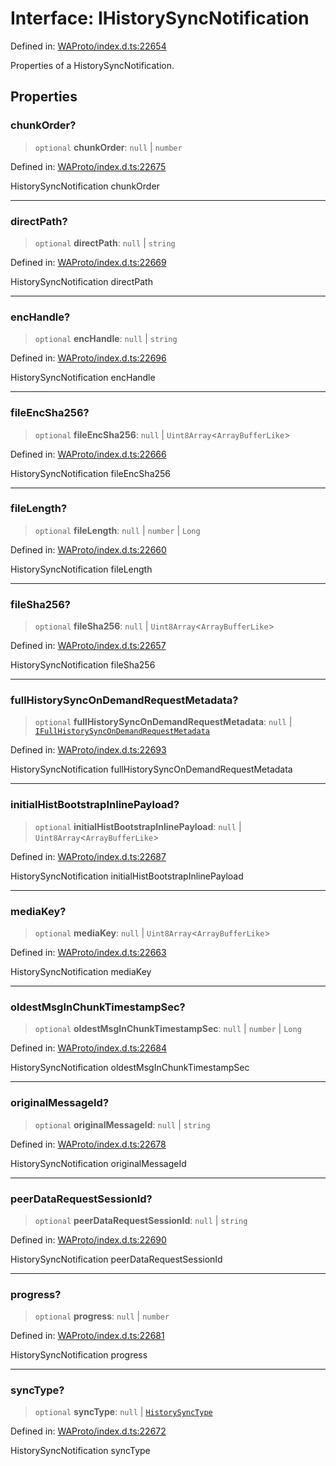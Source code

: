 # Interface: IHistorySyncNotification

Defined in: [WAProto/index.d.ts:22654](https://github.com/Fokusdotid/Baileys/blob/acae94a55f1d32612d8d312d52b001d93f2ac5e2/WAProto/index.d.ts#L22654)

Properties of a HistorySyncNotification.

## Properties

### chunkOrder?

> `optional` **chunkOrder**: `null` \| `number`

Defined in: [WAProto/index.d.ts:22675](https://github.com/Fokusdotid/Baileys/blob/acae94a55f1d32612d8d312d52b001d93f2ac5e2/WAProto/index.d.ts#L22675)

HistorySyncNotification chunkOrder

***

### directPath?

> `optional` **directPath**: `null` \| `string`

Defined in: [WAProto/index.d.ts:22669](https://github.com/Fokusdotid/Baileys/blob/acae94a55f1d32612d8d312d52b001d93f2ac5e2/WAProto/index.d.ts#L22669)

HistorySyncNotification directPath

***

### encHandle?

> `optional` **encHandle**: `null` \| `string`

Defined in: [WAProto/index.d.ts:22696](https://github.com/Fokusdotid/Baileys/blob/acae94a55f1d32612d8d312d52b001d93f2ac5e2/WAProto/index.d.ts#L22696)

HistorySyncNotification encHandle

***

### fileEncSha256?

> `optional` **fileEncSha256**: `null` \| `Uint8Array`\<`ArrayBufferLike`\>

Defined in: [WAProto/index.d.ts:22666](https://github.com/Fokusdotid/Baileys/blob/acae94a55f1d32612d8d312d52b001d93f2ac5e2/WAProto/index.d.ts#L22666)

HistorySyncNotification fileEncSha256

***

### fileLength?

> `optional` **fileLength**: `null` \| `number` \| `Long`

Defined in: [WAProto/index.d.ts:22660](https://github.com/Fokusdotid/Baileys/blob/acae94a55f1d32612d8d312d52b001d93f2ac5e2/WAProto/index.d.ts#L22660)

HistorySyncNotification fileLength

***

### fileSha256?

> `optional` **fileSha256**: `null` \| `Uint8Array`\<`ArrayBufferLike`\>

Defined in: [WAProto/index.d.ts:22657](https://github.com/Fokusdotid/Baileys/blob/acae94a55f1d32612d8d312d52b001d93f2ac5e2/WAProto/index.d.ts#L22657)

HistorySyncNotification fileSha256

***

### fullHistorySyncOnDemandRequestMetadata?

> `optional` **fullHistorySyncOnDemandRequestMetadata**: `null` \| [`IFullHistorySyncOnDemandRequestMetadata`](IFullHistorySyncOnDemandRequestMetadata.md)

Defined in: [WAProto/index.d.ts:22693](https://github.com/Fokusdotid/Baileys/blob/acae94a55f1d32612d8d312d52b001d93f2ac5e2/WAProto/index.d.ts#L22693)

HistorySyncNotification fullHistorySyncOnDemandRequestMetadata

***

### initialHistBootstrapInlinePayload?

> `optional` **initialHistBootstrapInlinePayload**: `null` \| `Uint8Array`\<`ArrayBufferLike`\>

Defined in: [WAProto/index.d.ts:22687](https://github.com/Fokusdotid/Baileys/blob/acae94a55f1d32612d8d312d52b001d93f2ac5e2/WAProto/index.d.ts#L22687)

HistorySyncNotification initialHistBootstrapInlinePayload

***

### mediaKey?

> `optional` **mediaKey**: `null` \| `Uint8Array`\<`ArrayBufferLike`\>

Defined in: [WAProto/index.d.ts:22663](https://github.com/Fokusdotid/Baileys/blob/acae94a55f1d32612d8d312d52b001d93f2ac5e2/WAProto/index.d.ts#L22663)

HistorySyncNotification mediaKey

***

### oldestMsgInChunkTimestampSec?

> `optional` **oldestMsgInChunkTimestampSec**: `null` \| `number` \| `Long`

Defined in: [WAProto/index.d.ts:22684](https://github.com/Fokusdotid/Baileys/blob/acae94a55f1d32612d8d312d52b001d93f2ac5e2/WAProto/index.d.ts#L22684)

HistorySyncNotification oldestMsgInChunkTimestampSec

***

### originalMessageId?

> `optional` **originalMessageId**: `null` \| `string`

Defined in: [WAProto/index.d.ts:22678](https://github.com/Fokusdotid/Baileys/blob/acae94a55f1d32612d8d312d52b001d93f2ac5e2/WAProto/index.d.ts#L22678)

HistorySyncNotification originalMessageId

***

### peerDataRequestSessionId?

> `optional` **peerDataRequestSessionId**: `null` \| `string`

Defined in: [WAProto/index.d.ts:22690](https://github.com/Fokusdotid/Baileys/blob/acae94a55f1d32612d8d312d52b001d93f2ac5e2/WAProto/index.d.ts#L22690)

HistorySyncNotification peerDataRequestSessionId

***

### progress?

> `optional` **progress**: `null` \| `number`

Defined in: [WAProto/index.d.ts:22681](https://github.com/Fokusdotid/Baileys/blob/acae94a55f1d32612d8d312d52b001d93f2ac5e2/WAProto/index.d.ts#L22681)

HistorySyncNotification progress

***

### syncType?

> `optional` **syncType**: `null` \| [`HistorySyncType`](../namespaces/HistorySyncNotification/enumerations/HistorySyncType.md)

Defined in: [WAProto/index.d.ts:22672](https://github.com/Fokusdotid/Baileys/blob/acae94a55f1d32612d8d312d52b001d93f2ac5e2/WAProto/index.d.ts#L22672)

HistorySyncNotification syncType
